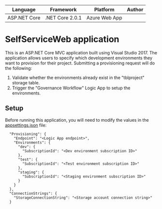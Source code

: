 | Language | Framework | Platform | Author |
| -------- | -------- |--------|--------|
| ASP.NET Core | .NET Core 2.0.1 | Azure Web App |


# SelfServiceWeb application

This is an ASP.NET Core MVC application built using Visual Studio 2017.
The application allows users to specify which development environments they want to provision for their project. Submitting a provisioning request will do the following: 
1. Validate whether the environments already exist in the "tblproject" storage table.  
2. Trigger the "Governance Workflow" Logic App to setup the environments.

## Setup

Before running this application, you will need to modify the values in the [appsettings.json](./src/appsettings.json) file:

```
  "Provisioning": {
    "Endpoint": "<Logic App endpoint>",
    "Environments": {
      "dev": {
        "SubscriptionId": "<Dev environment subscription ID>"
      },
      "test": {
        "SubscriptionId": "<Test environment subscription ID>"
      },
      "staging": {
        "SubscriptionId": "<Staging environment subscription ID>"
      }
    }
  },
  "ConnectionStrings": {
    "StorageConnectionString": "<Storage account connection string>"
  }
```



